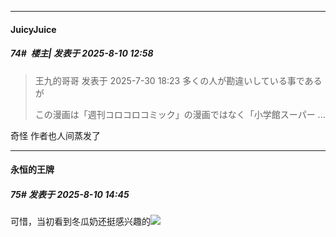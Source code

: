 ﻿
*****

####  JuicyJuice  
##### 74#         楼主| 发表于 2025-8-10 12:58

<blockquote>王九的哥哥 发表于 2025-7-30 18:23
多くの人が勘違いしている事であるが

この漫画は「週刊コロコロコミック」の漫画ではなく「小学館スーパー ...</blockquote>
奇怪 作者也人间蒸发了


*****

####  永恒的王牌  
##### 75#       发表于 2025-8-10 14:45

可惜，当初看到冬瓜奶还挺感兴趣的<img src="https://static.stage1st.com/image/smiley/face2017/018.png" referrerpolicy="no-referrer">

